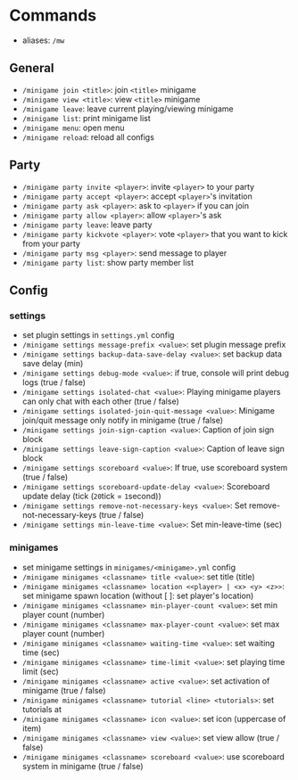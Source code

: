 # Commands
- aliases: `/mw`


## General
- `/minigame join <title>`: join `<title>` minigame
- `/minigame view <title>`: view `<title>` minigame
- `/minigame leave`: leave current playing/viewing minigame
- `/minigame list`: print minigame list
- `/minigame menu`: open menu
- `/minigame reload`: reload all configs

## Party
- `/minigame party invite <player>`: invite `<player>` to your party
- `/minigame party accept <player>`: accept `<player>`'s invitation
- `/minigame party ask <player>`: ask to `<player>` if you can join
- `/minigame party allow <player>`: allow `<player>`'s ask
- `/minigame party leave`: leave party
- `/minigame party kickvote <player>`: vote `<player>` that you want to kick from your party
- `/minigame party msg <player>`: send message to player
- `/minigame party list`: show party member list


## Config
### settings
- set plugin settings in `settings.yml` config
- `/minigame settings message-prefix <value>`: set plugin message prefix
- `/minigame settings backup-data-save-delay <value>`: set backup data save delay (min)
- `/minigame settings debug-mode <value>`: if true, console will print debug logs (true / false)
- `/minigame settings isolated-chat <value>`: Playing minigame players can only chat with each other (true / false)
- `/minigame settings isolated-join-quit-message <value>`: Minigame join/quit message only notify in minigame (true / false)
- `/minigame settings join-sign-caption <value>`: Caption of join sign block
- `/minigame settings leave-sign-caption <value>`: Caption of leave sign block
- `/minigame settings scoreboard <value>`: If true, use scoreboard system (true / false)
- `/minigame settings scoreboard-update-delay <value>`: Scoreboard update delay (tick (`20`tick = `1`second))
- `/minigame settings remove-not-necessary-keys <value>`: Set remove-not-necessary-keys (true / false)
- `/minigame settings min-leave-time <value>`: Set min-leave-time (sec)

### minigames
- set minigame settings in `minigames/<minigame>.yml` config 
- `/minigame minigames <classname> title <value>`: set title (title)
- `/minigame minigames <classname> location <<player> | <x> <y> <z>>`: set minigame spawn location (without [<x> <y> <z>]: set player's location)
- `/minigame minigames <classname> min-player-count <value>`: set min player count (number)
- `/minigame minigames <classname> max-player-count <value>`: set max player count (number)
- `/minigame minigames <classname> waiting-time <value>`: set waiting time (sec)
- `/minigame minigames <classname> time-limit <value>`: set playing time limit (sec)
- `/minigame minigames <classname> active <value>`: set activation of minigame (true / false)
- `/minigame minigames <classname> tutorial <line> <tutorials>`: set tutorials at <line>
- `/minigame minigames <classname> icon <value>`: set icon (uppercase of item)
- `/minigame minigames <classname> view <value>`: set view allow (true / false)
- `/minigame minigames <classname> scoreboard <value>`: use scoreboard system in minigame (true / false)